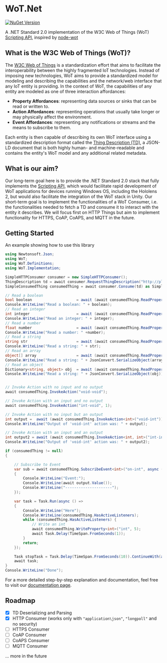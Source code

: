 # WoT.Net

[![NuGet Version](https://img.shields.io/nuget/v/WoT.Net)](https://www.nuget.org/packages/WoT.Net)


A .NET Standard 2.0 implementation of the W3C Web of Things (WoT) [Scripting API](https://www.w3.org/TR/wot-scripting-api/), inspired by [node-wot](https://github.com/eclipse-thingweb/node-wot)

## What is the W3C Web of Things (WoT)?
The [W3C Web of Things](https://www.w3.org/WoT/) is a standardization effort that aims to facilitate the interoperability between the highly fragmented IoT technologies.
Instead of imposing new technologies, WoT aims to provide a standardized model for modeling and describing the capabilities and the network/web interface that any 
IoT entity is providing. In the context of WoT, the capabilities of any entity are modeled as one of three interaction affordances:
* **Property Affordances**: representing data sources or sinks that can be read or written to.
* **Action Affordances**: representing operations that usually take longer or may physically affect the environment.
* **Event Affordances**: representing any notifications or streams and the means to subscribe to them.

Each entity is then capable of describing its own WoT interface using a standardized description format called the [Thing Description (TD)](https://www.w3.org/TR/wot-thing-description11/),
a JSON-LD document that is both highly human- and machine-readable and contains the entity's WoT model and any additional related metadata.

## What is our aim?
Our long-term goal here is to provide the .NET Standard 2.0 stack that fully implements the [Scripting API](https://www.w3.org/TR/wot-scripting-api/), which would facilitate
rapid development of WoT applications for devices running Windows OS, including the Hololens 2, but would also facilitate the integration of the WoT stack in Unity.
Our short-term goal is to implement the functionalities of a WoT Consumer, i.e. the functionalities needed to fetch a TD and consume it to interact with the entity it describes.
We will focus first on HTTP Things but aim to implement functionality for HTTPS, CoAP, CoAPS, and MQTT in the future.

## Getting Started
An example showing how to use this library
```csharp
using Newtonsoft.Json;
using WoT;
using WoT.Definitions;
using WoT.Implementation;

SimpleHTTPConsumer consumer = new SimpleHTTPConsumer();
ThingDescription td = await consumer.RequestThingDescription("http://plugfest.thingweb.io:8083/testthing");
SimpleConsumedThing consumedThing = await consumer.Consume(td) as SimpleConsumedThing;

// Read a boolean
bool boolean                    = await (await consumedThing.ReadProperty<bool>("bool")).Value();
Console.WriteLine("Read a boolean: " + boolean);
// Read an integer
int integer                     = await (await consumedThing.ReadProperty<int>("int")).Value();
Console.WriteLine("Read an integer: " + integer);
// Read a number
float number                    = await (await consumedThing.ReadProperty<float>("num")).Value();
Console.WriteLine("Read a number: " +number);
// Read a string
string str                      = await (await consumedThing.ReadProperty<string>("string")).Value();
Console.WriteLine("Read a string: " + str);
// Read an array
object[] array                  = await (await consumedThing.ReadProperty<object[]>("array")).Value();
Console.WriteLine("Read a string: " + JsonConvert.SerializeObject(array));
// Read an object
Dictionary<string, object> obj  = await (await consumedThing.ReadProperty<Dictionary<string, object>>("object")).Value();
Console.WriteLine("Read a string: " + JsonConvert.SerializeObject(obj));


// Invoke Action with no input and no output
await consumedThing.InvokeAction("void-void");

// Invoke Action with an input and no output
await consumedThing.InvokeAction("int-void", 1);

// Invoke Action with no input but an output
int output =  await (await consumedThing.InvokeAction<int>("void-int")).Value();
Console.WriteLine("Output of 'void-int' action was: " + output);

// Invoke Action with an input and an output
int output2 = await (await consumedThing.InvokeAction<int, int>("int-int", 4)).Value();
Console.WriteLine("Output of 'void-int' action was: " + output2);

if (consumedThing != null)
{

    // Subscribe to Event
    var sub = await consumedThing.SubscribeEvent<int>("on-int", async (output) =>
    {
        Console.WriteLine("Event:");
        Console.WriteLine(await output.Value());
        Console.WriteLine("---------------------");
    });

    var task = Task.Run(async () =>
    {
        Console.WriteLine("Here");
        Console.WriteLine(consumedThing.HasActiveListeners);
        while (consumedThing.HasActiveListeners) {
            // Write an int
            await consumedThing.WriteProperty<int>("int", 5);
            await Task.Delay(TimeSpan.FromSeconds(1));
        }
        return;
    });

    Task stopTask = Task.Delay(TimeSpan.FromSeconds(10)).ContinueWith(async (task) => { await sub.Stop(); });
    await task;
}
Console.WriteLine("Done");
```
For a more detailed step-by-step explanation and documentation, feel free to visit our [documentation page](https://tum-esi.github.io/WoT.Net/).

## Roadmap
- [X] TD Deserializing and Parsing 
- [X] HTTP Consumer (works only with `"application\json"`, `"longpoll"` and no security)
- [ ] HTTPS Consumer
- [ ] CoAP Consumer
- [ ] CoAPS Consumer
- [ ] MQTT Consumer

... more in the future
